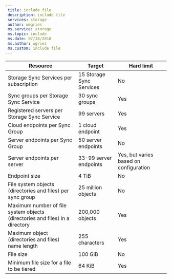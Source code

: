 ```yaml
---
 title: include file
 description: include file
 services: storage
 author: wmgries
 ms.service: storage
 ms.topic: include
 ms.date: 07/18/2018
 ms.author: wgries
 ms.custom: include file
---
```

| Resource | Target | Hard limit |
|----------|--------------|------------|
| Storage Sync Services per subscription | 15 Storage Sync Services | No |
| Sync groups per Storage Sync Service | 30 sync groups | Yes |
| Registered servers per Storage Sync Service | 99 servers | Yes |
| Cloud endpoints per Sync Group | 1 cloud endpoint | Yes |
| Server endpoints per Sync Group | 50 server endpoints | No |
| Server endpoints per server | 33-99 server endpoints | Yes, but varies based on configuration |
| Endpoint size | 4 TiB | No |
| File system objects (directories and files) per sync group | 25 million objects | No |
| Maximum number of file system objects (directories and files) in a directory | 200,000 objects | Yes |
| Maximum object (directories and files) name length | 255 characters | Yes |
| File size | 100 GiB | No |
| Minimum file size for a file to be tiered | 64 KiB | Yes |